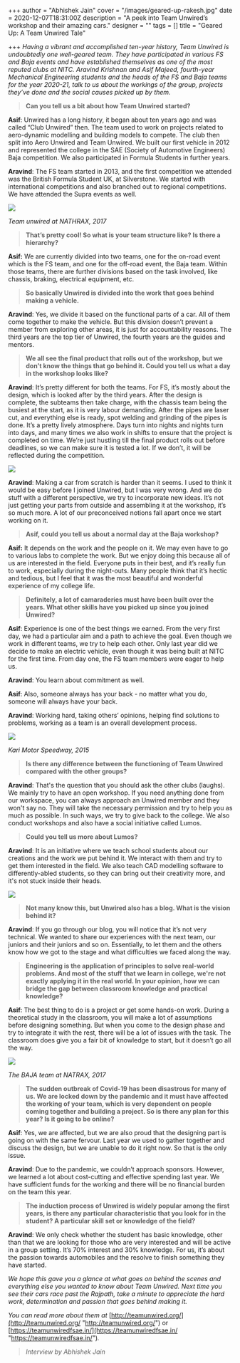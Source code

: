 +++
author = "Abhishek Jain"
cover = "/images/geared-up-rakesh.jpg"
date = 2020-12-07T18:31:00Z
description = "A peek into Team Unwired’s workshop and their amazing cars."
designer = ""
tags = []
title = "Geared Up: A Team Unwired Tale"

+++
_Having a vibrant and accomplished ten-year history, Team Unwired is undoubtedly one well-geared team. They have participated in various FS and Baja events and have established themselves as one of the most reputed clubs at NITC. Aravind Krishnan and Asif Majeed, fourth-year Mechanical Engineering students and the heads of the FS and Baja teams for the year 2020-21, talk to us about the workings of the group, projects they’ve done and the social causes picked up by them._

> **Can you tell us a bit about how Team Unwired started?**

**Asif**: Unwired has a long history, it began about ten years ago and was called “Club Unwired” then. The team used to work on projects related to aero-dynamic modelling and building models to compete. The club then split into Aero Unwired and Team Unwired. We built our first vehicle in 2012 and represented the college in the SAE (Society of Automotive Engineers) Baja competition. We also participated in Formula Students in further years.

**Aravind**: The FS team started in 2013, and the first competition we attended was the British Formula Student UK, at Silverstone. We started with international competitions and also branched out to regional competitions. We have attended the Supra events as well.

![](/images/unwired1.png)

_Team unwired at NATHRAX, 2017_

> **That’s pretty cool! So what is your team structure like? Is there a hierarchy?**

**Asif:** We are currently divided into two teams, one for the on-road event which is the FS team, and one for the off-road event, the Baja team. Within those teams, there are further divisions based on the task involved, like chassis, braking, electrical equipment, etc.

> **So basically Unwired is divided into the work that goes behind making a vehicle.**

**Aravind**: Yes, we divide it based on the functional parts of a car. All of them come together to make the vehicle. But this division doesn’t prevent a member from exploring other areas, it is just for accountability reasons. The third years are the top tier of Unwired, the fourth years are the guides and mentors.

> **We all see the final product that rolls out of the workshop, but we don’t know the things that go behind it. Could you tell us what a day in the workshop looks like?**

**Aravind**: It’s pretty different for both the teams. For FS, it’s mostly about the design, which is looked after by the third years. After the design is complete, the subteams then take charge, with the chassis team being the busiest at the start, as it is very labour demanding. After the pipes are laser cut, and everything else is ready, spot welding and grinding of the pipes is done. It’s a pretty lively atmosphere. Days turn into nights and nights turn into days, and many times we also work in shifts to ensure that the project is completed on time. We’re just hustling till the final product rolls out before deadlines, so we can make sure it is tested a lot. If we don’t, it will be reflected during the competition.

![](/images/unwired2.png)

**Aravind**: Making a car from scratch is harder than it seems. I used to think it would be easy before I joined Unwired, but I was very wrong. And we do stuff with a different perspective, we try to incorporate new ideas. It’s not just getting your parts from outside and assembling it at the workshop, it’s so much more. A lot of our preconceived notions fall apart once we start working on it.

> **Asif, could you tell us about a normal day at the Baja workshop?**

**Asif:** It depends on the work and the people on it. We may even have to go to various labs to complete the work. But we enjoy doing this because all of us are interested in the field. Everyone puts in their best, and it’s really fun to work, especially during the night-outs. Many people think that it’s hectic and tedious, but I feel that it was the most beautiful and wonderful experience of my college life.

> **Definitely, a lot of camaraderies must have been built over the years. What other skills have you picked up since you joined Unwired?**

**Asif**: Experience is one of the best things we earned. From the very first day, we had a particular aim and a path to achieve the goal. Even though we work in different teams, we try to help each other. Only last year did we decide to make an electric vehicle, even though it was being built at NITC for the first time. From day one, the FS team members were eager to help us.

**Aravind**: You learn about commitment as well.

**Asif**: Also, someone always has your back - no matter what you do, someone will always have your back.

**Aravind**: Working hard, taking others’ opinions, helping find solutions to problems, working as a team is an overall development process.

![](/images/unwired3.png)

_Kari Motor Speedway, 2015_

> **Is there any difference between the functioning of Team Unwired compared with the other groups?**

**Aravind**: That's the question that you should ask the other clubs (laughs). We mainly try to have an open workshop. If you need anything done from our workspace, you can always approach an Unwired member and they won't say no. They will take the necessary permission and try to help you as much as possible. In such ways, we try to give back to the college. We also conduct workshops and also have a social initiative called Lumos.

> **Could you tell us more about Lumos?**

**Aravind**: It is an initiative where we teach school students about our creations and the work we put behind it. We interact with them and try to get them interested in the field. We also teach CAD modelling software to differently-abled students, so they can bring out their creativity more, and it's not stuck inside their heads.

![](/images/unwired4.png)

> **Not many know this, but Unwired also has a blog. What is the vision behind it?**

**Aravind**: If you go through our blog, you will notice that it’s not very technical. We wanted to share our experiences with the next team, our juniors and their juniors and so on. Essentially, to let them and the others know how we got to the stage and what difficulties we faced along the way.

> **Engineering is the application of principles to solve real-world problems. And most of the stuff that we learn in college, we're not exactly applying it in the real world. In your opinion, how we can bridge the gap between classroom knowledge and practical knowledge?**

**Asif**: The best thing to do is a project or get some hands-on work. During a theoretical study in the classroom, you will make a lot of assumptions before designing something. But when you come to the design phase and try to integrate it with the rest, there will be a lot of issues with the task. The classroom does give you a fair bit of knowledge to start, but it doesn’t go all the way.

![](/images/unwired5.jpg)

_The BAJA team at NATRAX, 2017_

> **The sudden outbreak of Covid-19 has been disastrous for many of us. We are locked down by the pandemic and it must have affected the working of your team, which is very dependent on people coming together and building a project. So is there any plan for this year? Is it going to be online?**

**Asif**: Yes, we are affected, but we are also proud that the designing part is going on with the same fervour. Last year we used to gather together and discuss the design, but we are unable to do it right now. So that is the only issue.

**Aravind**: Due to the pandemic, we couldn’t approach sponsors. However, we learned a lot about cost-cutting and effective spending last year. We have sufficient funds for the working and there will be no financial burden on the team this year.

> **The induction process of Unwired is widely popular among the first years, is there any particular characteristic that you look for in the student? A particular skill set or knowledge of the field?**

**Aravind**: We only check whether the student has basic knowledge, other than that we are looking for those who are very interested and will be active in a group setting. It’s 70% interest and 30% knowledge. For us, it’s about the passion towards automobiles and the resolve to finish something they have started.

_We hope this gave you a glance at what goes on behind the scenes and everything else you wanted to know about Team Unwired. Next time you see their cars race past the Rajpath, take a minute to appreciate the hard work, determination and passion that goes behind making it._

_You can read more about them at_ [http://teamunwired.org/](http://teamunwired.org/ "http://teamunwired.org/") or [https://teamunwiredfsae.in/](https://teamunwiredfsae.in/ "https://teamunwiredfsae.in/")_._

> _Interview by Abhishek Jain_